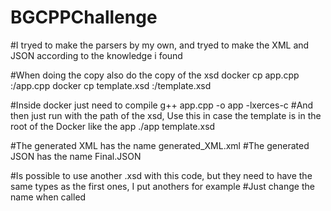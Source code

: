 # BGCPPChallenge
#I tryed to make the parsers by my own, and tryed to make the XML and JSON according to the knowledge i found

#When doing the copy also do the copy of the xsd
docker cp app.cpp <container>:/app.cpp
docker cp template.xsd <container>:/template.xsd
  
#Inside docker just need to compile
g++ app.cpp -o app -lxerces-c
#And then just run with the path of the xsd, Use this in case the template is in the root of the Docker like the app
./app template.xsd

#The generated XML has the name generated_XML.xml
#The generated JSON has the name Final.JSON

#Is possible to use another .xsd with this code, but they need to have the same types as the first ones, I put anothers for example
#Just change the name when called 
